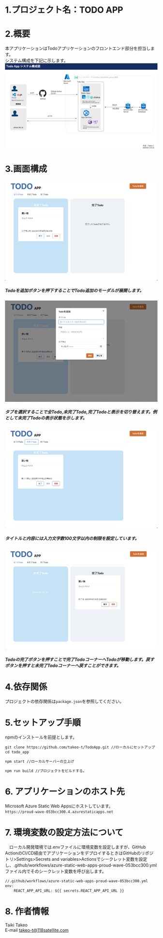 # 1.プロジェクト名：TODO APP

# 2.概要
本アプリケーションはTodoアプリケーションのフロントエンド部分を担当します。  
システム構成を下記に示します。
![システム構成](images/SystemMap.jpeg)  

# 3.画面構成
![画面構成](images/TodoAppLayout.png)  
##### Todoを追加ボタンを押下することでTodo追加のモーダルが展開します。  
![モーダル](images/TodoAppModal.png)  
##### タブを選択することで全Todo,未完了Todo,完了Todoと表示を切り替えます。例として未完了Todoの表示状態を示します。  
![未完了Todo](images/TodoAppIncomplete.png)
##### タイトルと内容には入力文字数100文字以内の制限を設定しています。  
![完了Todo](images/CompleteTodo.png)  
##### Todoの完了ボタンを押すことで完了TodoコーナーへTodoが移動します。戻すボタンを押すと未完了Todoコーナーへ戻すことができます。

# 4.依存関係
プロジェクトの依存関係は`package.json`を参照してください。  

# 5.セットアップ手順
npmのインストールを前提とします。
```
git clone https://github.com/takeo-t/TodoApp.git //ローカルにセットアップ
cd todo_app
```
```
npm start //ローカルサーバーの立上げ
```
```
npm run build //プロジェクトをビルドする。 
```

# 6. アプリケーションのホスト先
 Microsoft Azure Static Web Appsにホストしています。  
 `https://proud-wave-053bcc300.4.azurestaticapps.net`

# 7. 環境変数の設定方法について
　ローカル開発環境では.envファイルに環境変数を設定しますが、GitHub ActionのCI/CD経由でアプリケーションをデプロイするときはGitHubのリポジトリ>Settings>Secrets and variables>Actionsでシークレット変数を設定し、.github/workflows/azure-static-web-apps-proud-wave-053bcc300.ymlファイル内でそのシークレット変数を呼び出します。
```
//.github/workflows/azure-static-web-apps-proud-wave-053bcc300.yml
env:
    REACT_APP_API_URL: ${{ secrets.REACT_APP_API_URL }}
```

# 8. 作者情報
Taiki Takeo  
E-mail takeo-t@118satellite.com  

